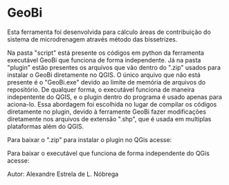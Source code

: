 # GeoBi

Esta ferramenta foi desenvolvida para cálculo áreas de contribuição do sistema de microdrenagem através método das bissetrizes.

Na pasta "script" está presente os códigos em python da ferramenta executável GeoBi que funciona de forma independente. Já na pasta "plugin" estão presentes os arquivos que vão dentro do ".zip" usados para instalar o GeoBi diretamente no QGIS. O único arquivo que não está presente é o "GeoBi.exe" devido ao limite de memória de arquivos do repositório. De qualquer forma, o executável funciona de maneira indepentente do QGIS, e o plugin dentro do programa é usado apenas para aciona-lo. Essa abordagem foi escolhida no lugar de compilar os códigos diretamente no plugin, devido à ferramente GeoBi fazer modificações diretamente nos arquivos de extensão ".shp", que é usada em multiplas plataformas além do QGIS.

Para baixar o ".zip" para instalar o plugin no QGis acesse:

Para baixar o executável que funciona de forma independente do QGis acesse:

Autor: Alexandre Estrela de L. Nóbrega
